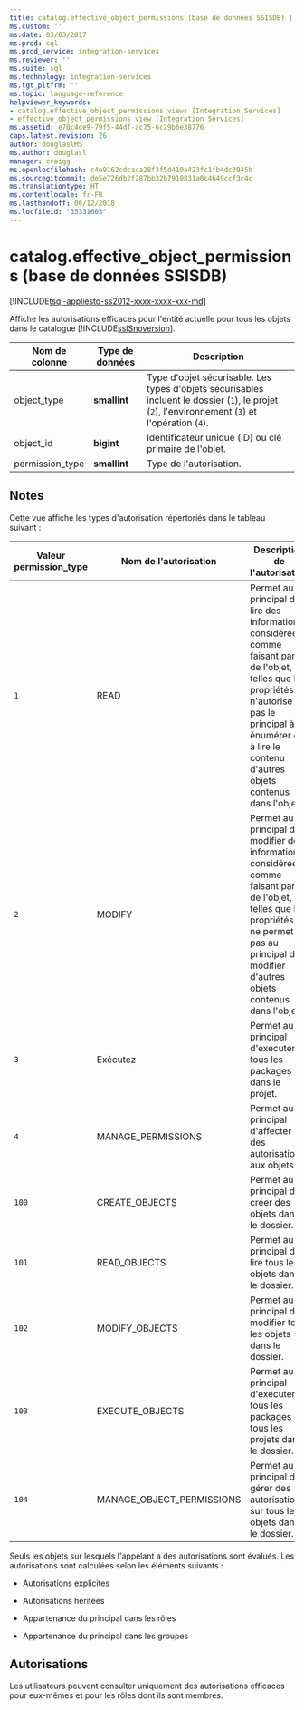 ```yaml
---
title: catalog.effective_object_permissions (base de données SSISDB) | Microsoft Docs
ms.custom: ''
ms.date: 03/03/2017
ms.prod: sql
ms.prod_service: integration-services
ms.reviewer: ''
ms.suite: sql
ms.technology: integration-services
ms.tgt_pltfrm: ''
ms.topic: language-reference
helpviewer_keywords:
- catalog.effective_object_permissions views [Integration Services]
- effective_object_permissions view [Integration Services]
ms.assetid: e70c4ce9-79f5-44df-ac75-6c29b6e38776
caps.latest.revision: 26
author: douglaslMS
ms.author: douglasl
manager: craigg
ms.openlocfilehash: c4e9162cdcaca28f3f5d410a423fc1fb4dc3945b
ms.sourcegitcommit: de5e726db2f287bb32b7910831a0c4649ccf3c4c
ms.translationtype: HT
ms.contentlocale: fr-FR
ms.lasthandoff: 06/12/2018
ms.locfileid: "35331603"
---
```

# <a name="catalogeffectiveobjectpermissions-ssisdb-database"></a>catalog.effective_object_permissions (base de données SSISDB)
[!INCLUDE[tsql-appliesto-ss2012-xxxx-xxxx-xxx-md](../../includes/tsql-appliesto-ss2012-xxxx-xxxx-xxx-md.md)]

  Affiche les autorisations efficaces pour l'entité actuelle pour tous les objets dans le catalogue [!INCLUDE[ssISnoversion](../../includes/ssisnoversion-md.md)].  
  
|Nom de colonne|Type de données|Description|  
|-----------------|---------------|-----------------|  
|object_type|**smallint**|Type d'objet sécurisable. Les types d'objets sécurisables incluent le dossier (`1`), le projet (`2`), l'environnement (`3`) et l'opération (`4`).|  
|object_id|**bigint**|Identificateur unique (ID) ou clé primaire de l'objet.|  
|permission_type|**smallint**|Type de l'autorisation.|  
  
## <a name="remarks"></a>Notes   
 Cette vue affiche les types d'autorisation répertoriés dans le tableau suivant :  
  
|Valeur permission_type|Nom de l'autorisation|Description de l'autorisation|Types d'objet applicables|  
|----------------------------|---------------------|----------------------------|-----------------------------|  
|`1`|READ|Permet au principal de lire des informations considérées comme faisant partie de l'objet, telles que les propriétés. Il n'autorise pas le principal à énumérer ou à lire le contenu d'autres objets contenus dans l'objet.|Dossier, projet, environnement, opération|  
|`2`|MODIFY|Permet au principal de modifier des informations considérées comme faisant partie de l'objet, telles que les propriétés. Il ne permet pas au principal de modifier d'autres objets contenus dans l'objet.|Dossier, projet, environnement, opération|  
|`3`|Exécutez|Permet au principal d'exécuter tous les packages dans le projet.|Projet|  
|`4`|MANAGE_PERMISSIONS|Permet au principal d'affecter des autorisations aux objets.|Dossier, projet, environnement, opération|  
|`100`|CREATE_OBJECTS|Permet au principal de créer des objets dans le dossier.|Dossier|  
|`101`|READ_OBJECTS|Permet au principal de lire tous les objets dans le dossier.|Dossier|  
|`102`|MODIFY_OBJECTS|Permet au principal de modifier tous les objets dans le dossier.|Dossier|  
|`103`|EXECUTE_OBJECTS|Permet au principal d'exécuter tous les packages de tous les projets dans le dossier.|Dossier|  
|`104`|MANAGE_OBJECT_PERMISSIONS|Permet au principal de gérer des autorisations sur tous les objets dans le dossier.|Dossier|  
  
 Seuls les objets sur lesquels l'appelant a des autorisations sont évalués. Les autorisations sont calculées selon les éléments suivants :  
  
-   Autorisations explicites  
  
-   Autorisations héritées  
  
-   Appartenance du principal dans les rôles  
  
-   Appartenance du principal dans les groupes  
  
## <a name="permissions"></a>Autorisations  
 Les utilisateurs peuvent consulter uniquement des autorisations efficaces pour eux-mêmes et pour les rôles dont ils sont membres.  
  
  
